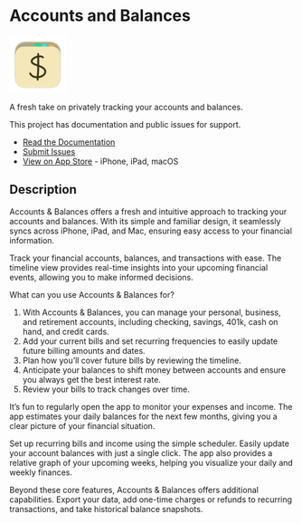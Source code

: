 # Accounts and Balances

<img src="https://github.com/rajkowski/accounts-and-balances/blob/main/docs/assets/accounts-and-balances-app-icon.png" alt="Accounts and Balances App Icon" width="100" height="100">

A fresh take on privately tracking your accounts and balances.

This project has documentation and public issues for support.

- [Read the Documentation](https://github.com/rajkowski/accounts-and-balances/wiki)
- [Submit Issues](https://github.com/rajkowski/accounts-and-balances/issues)
- [View on App Store](https://apps.apple.com/us/app/accounts-balances/id6746949741) - iPhone, iPad, macOS

## Description

Accounts & Balances offers a fresh and intuitive approach to tracking your accounts and balances. With its simple and familiar design, it seamlessly syncs across iPhone, iPad, and Mac, ensuring easy access to your financial information.

Track your financial accounts, balances, and transactions with ease. The timeline view provides real-time insights into your upcoming financial events, allowing you to make informed decisions.

What can you use Accounts & Balances for?

1. With Accounts & Balances, you can manage your personal, business, and retirement accounts, including checking, savings, 401k, cash on hand, and credit cards.
2. Add your current bills and set recurring frequencies to easily update future billing amounts and dates.
3. Plan how you’ll cover future bills by reviewing the timeline.
4. Anticipate your balances to shift money between accounts and ensure you always get the best interest rate.
5. Review your bills to track changes over time.

It’s fun to regularly open the app to monitor your expenses and income. The app estimates your daily balances for the next few months, giving you a clear picture of your financial situation.

Set up recurring bills and income using the simple scheduler. Easily update your account balances with just a single click. The app also provides a relative graph of your upcoming weeks, helping you visualize your daily and weekly finances.

Beyond these core features, Accounts & Balances offers additional capabilities. Export your data, add one-time charges or refunds to recurring transactions, and take historical balance snapshots.
